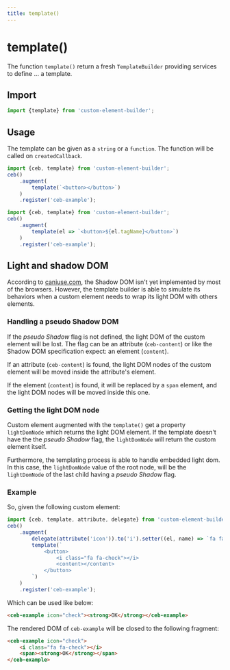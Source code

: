 ```yaml
---
title: template()
---
```

# template()

The function `template()` return a fresh `TemplateBuilder` providing services to define ... a template.

## Import

```javascript
import {template} from 'custom-element-builder';
```

## Usage

The template can be given as a `string` or a `function`. The function will be called on `createdCallback`.

```javascript
import {ceb, template} from 'custom-element-builder';
ceb()
    .augment(
        template(`<button></button>`)
    )
    .register('ceb-example');
```

```javascript
import {ceb, template} from 'custom-element-builder';
ceb()
    .augment(
        template(el => `<button>${el.tagName}</button>`)
    )
    .register('ceb-example');
```

## Light and shadow DOM

According to [caniuse.com](http://caniuse.com/#search=Shadow%20DOM),
the Shadow DOM isn't yet implemented by most of the browsers.
However, the template builder is able to simulate its behaviors when a custom element needs to wrap its light DOM with others elements.

### Handling a pseudo Shadow DOM

If the _pseudo Shadow_ flag is not defined, the light DOM of the custom element will be lost.
The flag can be an attribute (`ceb-content`) or like the Shadow DOM specification expect: an element (`content`).

If an attribute (`ceb-content`) is found, the light DOM nodes of the custom element will be moved inside the attribute's element.

If the element (`content`) is found, it will be replaced by a `span` element, and the light DOM nodes will be moved inside this one.

### Getting the light DOM node

Custom element augmented with the `template()` get a property `lightDomNode` which returns the light DOM element.
If the template doesn't have the the _pseudo Shadow_ flag, the `lightDomNode` will return the custom element itself.

Furthermore, the templating process is able to handle embedded light dom.
In this case, the `lightDomNode` value of the root node, will be the `lightDomNode` of the last child having a  _pseudo Shadow_ flag.

### Example

So, given the following custom element: 
```javascript
import {ceb, template, attribute, delegate} from 'custom-element-builder';
ceb()
    .augment(
        delegate(attribute('icon')).to('i').setter((el, name) => `fa fa-${name}`).attribute('class'),
        template(`
            <button>
                <i class="fa fa-check"></i>
                <content></content>
            </button>
        `)
    )
    .register('ceb-example');
```

Which can be used like below:

```html
<ceb-example icon="check"><strong>OK</strong></ceb-example>
```

The rendered DOM of `ceb-example` will be closed to the following fragment:

```html
<ceb-example icon="check">
    <i class="fa fa-check"></i>
    <span><strong>OK</strong></span>
</ceb-example>
```

